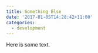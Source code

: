 ```yaml
---
title: Something Else
date: '2017-01-05T14:28:42+11:00'
categories:
  - development
---
```

Here is some text.